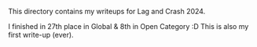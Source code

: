 This directory contains my writeups for Lag and Crash 2024.

I finished in 27th place in Global & 8th in Open Category :D
This is also my first write-up (ever).


